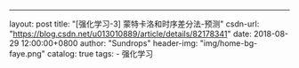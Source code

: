 ---
layout:     post
title:      "[强化学习-3] 蒙特卡洛和时序差分法-预测"
csdn-url:   "https://blog.csdn.net/u013010889/article/details/82178341"
date:       2018-08-29 12:00:00+0800
author:     "Sundrops"
header-img: "img/home-bg-faye.png"
catalog: true
tags:
    - 强化学习